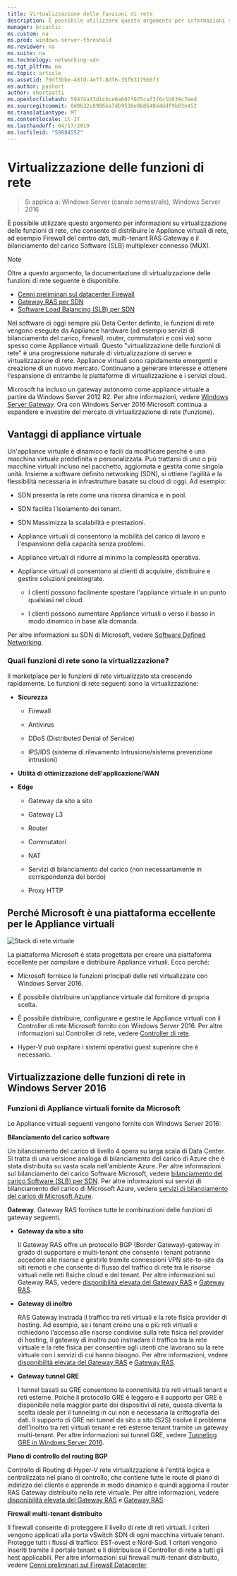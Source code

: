 ```yaml
---
title: Virtualizzazione delle funzioni di rete
description: È possibile utilizzare questo argomento per informazioni su virtualizzazione delle funzioni di rete, che consente di distribuire le Appliance virtuali di rete, ad esempio Firewall del centro dati, Gateway RAS multi-tenant e il bilanciamento del carico Software (SLB) in Windows Server 2016.
manager: brianlic
ms.custom: na
ms.prod: windows-server-threshold
ms.reviewer: na
ms.suite: na
ms.technology: networking-sdn
ms.tgt_pltfrm: na
ms.topic: article
ms.assetid: 79df3bbe-48fd-4eff-8df6-35f6317566f3
ms.author: pashort
author: shortpatti
ms.openlocfilehash: 59474a13d1cbce6a607f025caf3f6c1b839c7eed
ms.sourcegitcommit: 0d0b32c8986ba7db9536e0b8648d4ddf9b03e452
ms.translationtype: MT
ms.contentlocale: it-IT
ms.lasthandoff: 04/17/2019
ms.locfileid: "59884552"
---
```

# <a name="network-function-virtualization"></a>Virtualizzazione delle funzioni di rete

>Si applica a: Windows Server (canale semestrale), Windows Server 2016

È possibile utilizzare questo argomento per informazioni su virtualizzazione delle funzioni di rete, che consente di distribuire le Appliance virtuali di rete, ad esempio Firewall del centro dati, multi-tenant RAS Gateway e il bilanciamento del carico Software \(SLB\) multiplexer connesso \(MUX\).
  
>[!NOTE]  
>Oltre a questo argomento, la documentazione di virtualizzazione delle funzioni di rete seguente è disponibile.  
> - [Cenni preliminari sul datacenter Firewall](../../../sdn/technologies/network-function-virtualization/../../../sdn/technologies/network-function-virtualization/Datacenter-Firewall-Overview.md)  
> - [Gateway RAS per SDN](../../../sdn/technologies/network-function-virtualization/RAS-Gateway-for-SDN.md)  
> - [Software Load Balancing (SLB) per SDN](../../../sdn/technologies/network-function-virtualization/Software-Load-Balancing--SLB--for-SDN.md)  
  
Nel software di oggi sempre più Data Center definito, le funzioni di rete vengono eseguite da Appliance hardware (ad esempio servizi di bilanciamento del carico, firewall, router, commutatori e così via) sono spesso come Appliance virtuali. Questo "virtualizzazione delle funzioni di rete" è una progressione naturale di virtualizzazione di server e virtualizzazione di rete. Appliance virtuali sono rapidamente emergenti e creazione di un nuovo mercato. Continuano a generare interesse e ottenere l'espansione di entrambe le piattaforme di virtualizzazione e i servizi cloud.  
  
Microsoft ha incluso un gateway autonomo come appliance virtuale a partire da Windows Server 2012 R2. Per altre informazioni, vedere [Windows Server Gateway](https://technet.microsoft.com/library/dn313101.aspx). Ora con Windows Server 2016 Microsoft continua a espandere e investire del mercato di virtualizzazione di rete (funzione).  
  
## <a name="virtual-appliance-benefits"></a>Vantaggi di appliance virtuale  
Un'appliance virtuale è dinamico e facili da modificare perché è una macchina virtuale predefinita e personalizzata. Può trattarsi di uno o più macchine virtuali incluso nel pacchetto, aggiornata e gestita come singola unità. Insieme a software definito networking (SDN), si ottiene l'agilità e la flessibilità necessaria in infrastrutture basate su cloud di oggi. Ad esempio:   
  
-   SDN presenta la rete come una risorsa dinamica e in pool.  
  
-   SDN facilita l'isolamento dei tenant.  
  
-   SDN Massimizza la scalabilità e prestazioni.  
  
-   Appliance virtuali di consentono la mobilità del carico di lavoro e l'espansione della capacità senza problemi.  
  
-   Appliance virtuali di ridurre al minimo la complessità operativa.  
  
-   Appliance virtuali di consentono ai clienti di acquisire, distribuire e gestire soluzioni preintegrate.  
  
    -   I clienti possono facilmente spostare l'appliance virtuale in un punto qualsiasi nel cloud.  
  
    -   I clienti possono aumentare Appliance virtuali o verso il basso in modo dinamico in base alla domanda.  
  
Per altre informazioni su SDN di Microsoft, vedere [Software Defined Networking](https://technet.microsoft.com/windows-server-docs/networking/sdn/software-defined-networking--sdn-).  
  
### <a name="what-network-functions-are-being-virtualized"></a>Quali funzioni di rete sono la virtualizzazione?  
Il marketplace per le funzioni di rete virtualizzato sta crescendo rapidamente. Le funzioni di rete seguenti sono la virtualizzazione:  
  
-   **Sicurezza**  
  
    -   Firewall  
  
    -   Antivirus  
  
    -   DDoS (Distributed Denial of Service)  
  
    -   IPS/IDS (sistema di rilevamento intrusione/sistema prevenzione intrusioni)  
  
-   **Utilità di ottimizzazione dell'applicazione/WAN**  
  
-   **Edge**  
  
    -   Gateway da sito a sito  
  
    -   Gateway L3  
  
    -   Router  
  
    -   Commutatori  
  
    -   NAT  
  
    -   Servizi di bilanciamento del carico (non necessariamente in corrispondenza del bordo)  
  
    -   Proxy HTTP  
  
## <a name="why-microsoft-is-a-great-platform-for-virtual-appliances"></a>Perché Microsoft è una piattaforma eccellente per le Appliance virtuali  
![Stack di rete virtuale](../../../media/Network-Function-Virtualization/Microsoft-Network-Function-Virtualization.png)  
  
La piattaforma Microsoft è stata progettata per creare una piattaforma eccellente per compilare e distribuire Appliance virtuali. Ecco perché:  
  
-   Microsoft fornisce le funzioni principali delle reti virtualizzate con Windows Server 2016.  
  
-   È possibile distribuire un'appliance virtuale dal fornitore di propria scelta.  
  
-   È possibile distribuire, configurare e gestire le Appliance virtuali con il Controller di rete Microsoft fornito con Windows Server 2016. Per altre informazioni sui Controller di rete, vedere [Controller di rete](../../../sdn/technologies/network-controller/Network-Controller.md).  
  
-   Hyper-V può ospitare i sistemi operativi guest superiore che è necessario.  
  
## <a name="network-function-virtualization-in-windows-server-2016"></a>Virtualizzazione delle funzioni di rete in Windows Server 2016  
  
### <a name="virtual-appliances-functions-provided-by-microsoft"></a>Funzioni di Appliance virtuali fornite da Microsoft  
Le Appliance virtuali seguenti vengono fornite con Windows Server 2016:  
  
**Bilanciamento del carico software**  
  
Un bilanciamento del carico di livello 4 opera su larga scala di Data Center. Si tratta di una versione analoga di bilanciamento del carico di Azure che è stata distribuita su vasta scala nell'ambiente Azure. Per altre informazioni sul bilanciamento del carico Software Microsoft, vedere [bilanciamento del carico Software (SLB) per SDN](https://technet.microsoft.com/library/mt632286.aspx). Per altre informazioni sui servizi di bilanciamento del carico di Microsoft Azure, vedere [servizi di bilanciamento del carico di Microsoft Azure](https://azure.microsoft.com/blog/2014/04/08/microsoft-azure-load-balancing-services/).  
  
**Gateway**. Gateway RAS fornisce tutte le combinazioni delle funzioni di gateway seguenti.  
  
-   **Gateway da sito a sito**  
  
    Il Gateway RAS offre un protocollo BGP (Border Gateway)-gateway in grado di supportare e multi-tenant che consente i tenant potranno accedere alle risorse e gestirle tramite connessioni VPN site-to-site da siti remoti e che consente di flusso del traffico di rete tra le risorse virtuali nelle reti fisiche cloud e del tenant. Per altre informazioni sul Gateway RAS, vedere [disponibilità elevata del Gateway RAS](https://technet.microsoft.com/library/mt631692.aspx) e [Gateway RAS](https://technet.microsoft.com/library/mt626650.aspx).  
  
-   **Gateway di inoltro**  
  
    RAS Gateway instrada il traffico tra reti virtuali e la rete fisica provider di hosting. Ad esempio, se i tenant creino una o più reti virtuali e richiedono l'accesso alle risorse condivise sulla rete fisica nel provider di hosting, il gateway di inoltro può instradare il traffico tra la rete virtuale e la rete fisica per consentire agli utenti che lavorano su la rete virtuale con i servizi di cui hanno bisogno. Per altre informazioni, vedere [disponibilità elevata del Gateway RAS](https://technet.microsoft.com/library/mt631692.aspx) e [Gateway RAS](https://technet.microsoft.com/library/mt626650.aspx).  
  
-   **Gateway tunnel GRE**  
  
    I tunnel basati su GRE consentono la connettività tra reti virtuali tenant e reti esterne. Poiché il protocollo GRE è leggero e il supporto per GRE è disponibile nella maggior parte dei dispositivi di rete, questa diventa la scelta ideale per il tunneling in cui non è necessaria la crittografia dei dati. Il supporto di GRE nei tunnel da sito a sito (S2S) risolve il problema dell'inoltro tra reti virtuali tenant e reti esterne tenant tramite un gateway multi-tenant. Per altre informazioni sui tunnel GRE, vedere [Tunneling GRE in Windows Server 2016](https://technet.microsoft.com/library/dn765485.aspx).  
  
**Piano di controllo del routing BGP**  
  
Controllo di Routing di Hyper-V rete virtualizzazione è l'entità logica e centralizzata nel piano di controllo, che contiene tutte le route di piano di indirizzo del cliente e apprende in modo dinamico e quindi aggiorna il router RAS Gateway distribuito nella rete virtuale. Per altre informazioni, vedere [disponibilità elevata del Gateway RAS](https://technet.microsoft.com/library/mt631692.aspx) e [Gateway RAS](https://technet.microsoft.com/library/mt626650.aspx).  
  
**Firewall multi-tenant distribuito**  
  
Il firewall consente di proteggere il livello di rete di reti virtuali. I criteri vengono applicati alla porta vSwitch SDN di ogni macchina virtuale tenant. Protegge tutti i flussi di traffico: EST-ovest e Nord-Sud. I criteri vengono inseriti tramite il portale tenant e li distribuisce il Controller di rete a tutti gli host applicabili. Per altre informazioni sul firewall multi-tenant distribuito, vedere [Cenni preliminari sul Firewall Datacenter](../../../sdn/technologies/network-function-virtualization/../../../sdn/technologies/network-function-virtualization/Datacenter-Firewall-Overview.md).  
  


